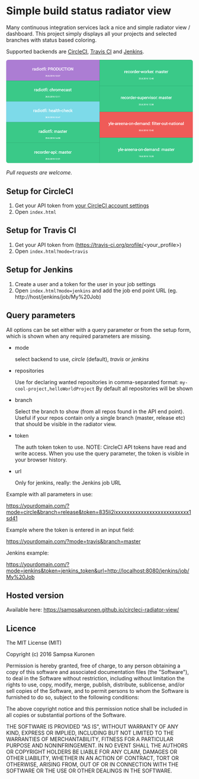 # Simple build status radiator view

Many continuous integration services lack a nice and simple radiator view / dashboard.
This project simply displays all your projects and selected branches with status based coloring.

Supported backends are [CircleCI](https://circleci.com/), [Travis CI](https://travis-ci.org/) and
[Jenkins](https://jenkins.io).

![Circle CI Radiator view](/readme_radiator.png?raw=true "Circle CI Radiator view")

*Pull requests are welcome.*


## Setup for CircleCI

1. Get your API token from [your CircleCI account settings](https://circleci.com/account/api)
2. Open `index.html`


## Setup for Travis CI

1. Get your API token from (https://travis-ci.org/profile/<your_profile>)
2. Open `index.html?mode=travis`

## Setup for Jenkins

1. Create a user and a token for the user in your job settings
2. Open `index.html?mode=jenkins` and add the job end point URL (eg. http://host/jenkins/job/My%20Job)

## Query parameters

All options can be set either with a query parameter or from the setup form, which is shown when
any required parameters are missing.

- mode

   select backend to use, _circle_ (default), _travis_ or _jenkins_

- repositories

  Use for declaring wanted repositories in comma-separated format: `my-cool-project,helloWorldProject`
  By default all repositories will be shown

- branch

   Select the branch to show (from all repos found in the API end point).
   Useful if your repos contain only a single branch (master, release etc) that should be visible
   in the radiator view.

- token

   The auth token token to use. NOTE: CircleCI API tokens have read and write access. When you
   use the query parameter, the token is visible in your browser history.

- url

   Only for jenkins, really: the Jenkins job URL


Example with all parameters in use:

   https://yourdomain.com/?mode=circle&branch=release&token=835li2ixxxxxxxxxxxxxxxxxxxxxxxxxx1sd41


Example where the token is entered in an input field:

   https://yourdomain.com/?mode=travis&branch=master


Jenkins example:

   https://yourdomain.com/?mode=jenkins&token=jenkins_token&url=http://localhost:8080/jenkins/job/My%20Job


## Hosted version

Available here: https://sampsakuronen.github.io/circleci-radiator-view/


## Licence

The MIT License (MIT)

Copyright (c) 2016 Sampsa Kuronen

Permission is hereby granted, free of charge, to any person obtaining a copy
of this software and associated documentation files (the "Software"), to deal
in the Software without restriction, including without limitation the rights
to use, copy, modify, merge, publish, distribute, sublicense, and/or sell
copies of the Software, and to permit persons to whom the Software is
furnished to do so, subject to the following conditions:

The above copyright notice and this permission notice shall be included in all
copies or substantial portions of the Software.

THE SOFTWARE IS PROVIDED "AS IS", WITHOUT WARRANTY OF ANY KIND, EXPRESS OR
IMPLIED, INCLUDING BUT NOT LIMITED TO THE WARRANTIES OF MERCHANTABILITY,
FITNESS FOR A PARTICULAR PURPOSE AND NONINFRINGEMENT. IN NO EVENT SHALL THE
AUTHORS OR COPYRIGHT HOLDERS BE LIABLE FOR ANY CLAIM, DAMAGES OR OTHER
LIABILITY, WHETHER IN AN ACTION OF CONTRACT, TORT OR OTHERWISE, ARISING FROM,
OUT OF OR IN CONNECTION WITH THE SOFTWARE OR THE USE OR OTHER DEALINGS IN THE
SOFTWARE.
